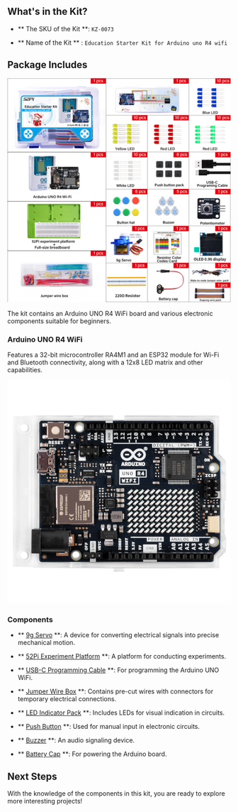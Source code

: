 ## What's in the Kit?

* ** The SKU of the Kit **: `KZ-0073` 

* ** Name of the Kit ** : `Education Starter Kit for Arduino uno R4 wifi`

## Package Includes

![kit_outlook](../imgs/KZ-0073-04.jpg)


The kit contains an Arduino UNO R4 WiFi board and various electronic components suitable for beginners.

### Arduino UNO R4 WiFi

Features a 32-bit microcontroller RA4M1 and an ESP32 module for Wi-Fi and Bluetooth connectivity, along with a 12x8 LED matrix and other capabilities.

![arduinoUNOR4WIFI](../imgs/arduino_uno_r4_wifi.png)

### Components

- ** [9g Servo](../md/components/9g_Servos.md) **: A device for converting electrical signals into precise mechanical motion.

- ** [52Pi Experiment Platform](../md/components/52Pi_Experiment_Trays.md) **: A platform for conducting experiments.

- ** [USB-C Programming Cable](../md/components/USB-C.md) **: For programming the Arduino UNO WiFi.

- ** [Jumper Wire Box](../md/components/Jumper_Wire_Organizers.md) **: Contains pre-cut wires with connectors for temporary electrical connections.

- ** [LED Indicator Pack](../md/components/LED_lights.md) **: Includes LEDs for visual indication in circuits.

- ** [Push Button](../md/components/Button.md) **: Used for manual input in electronic circuits.

- ** [Buzzer](../md/components/Buzzers.md) **: An audio signaling device.

- ** [Battery Cap](../md/components/9V_Battery_Clips.md) **: For powering the Arduino board.

## Next Steps

With the knowledge of the components in this kit, you are ready to explore more interesting projects!
